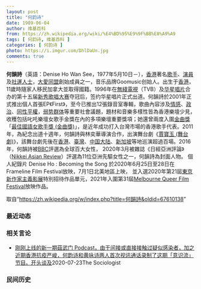 ```yaml
---
layout: post
title: "何韵诗"
date: 1989-06-04
author: 维基百科
from: https://zh.wikipedia.org/wiki/%E4%BD%95%E9%9F%BB%E8%A9%A9
tags: [ 何韵诗, 维基百科 ]
categories: [ 何韵诗 ]
photo: https://i.imgur.com/DhlDaUn.jpg
comments: true
---
```

<div class="mw-parser-output">
<div id="noteTA-e10501c2" class="noteTA"><div class="noteTA-local"><div data-noteta-code="zh-cn:蒙特利尔;zh-hans:蒙特利尔;zh-hk:滿地可;zh-tw:蒙特婁;"></div></div></div>

<p><b>何韻詩</b>（英語：<span lang="en">Denise Ho Wan See</span>，1977年5月10日<span class="useeditintro" title="Template:BLP editintro">－</span>），<a href="/wiki/%E9%A6%99%E6%B8%AF" title="香港">香港</a>著名<a href="/wiki/%E6%AD%8C%E6%89%8B" title="歌手">歌手</a>、<a href="/wiki/%E6%BC%94%E5%93%A1" title="演員">演員</a>及<a href="/wiki/%E7%A4%BE%E9%81%8B%E4%BA%BA%E5%A3%AB" class="mw-redirect" title="社運人士">社運人士</a>，<a href="/wiki/%E5%A4%A7%E6%84%9B%E5%90%8C%E7%9B%9F" title="大愛同盟">大愛同盟</a>創始成員之一，音乐品牌Goomusic创始人。出生于<a href="/wiki/%E9%A6%99%E6%B8%AF" title="香港">香港</a>，11歲時隨家人移民加拿大並取得國籍。1996年在<a href="/wiki/%E7%84%A1%E7%B6%AB%E9%9B%BB%E8%A6%96" class="mw-redirect" title="無綫電視">無綫電視</a>（TVB）及<a href="/wiki/%E5%8D%8E%E6%98%9F%E5%94%B1%E7%89%87" class="mw-redirect" title="华星唱片">华星唱片</a>合办的第十五届<a href="/wiki/%E6%96%B0%E7%A7%80%E6%AD%8C%E5%94%B1%E5%A4%A7%E8%B3%BD" class="mw-redirect" title="新秀歌唱大賽">新秀歌唱大赛</a>夺冠后，签约华星唱片正式出道。何韻詩於2001年正式推出個人首張EP《First》，至今已推出12張錄音室專輯，歌曲內容涉及<a href="/wiki/%E6%83%85%E6%84%9F" class="mw-disambig" title="情感">情感</a>、<a href="/wiki/%E6%94%BF%E6%B2%BB" title="政治">政治</a>、<a href="/wiki/LGBT%E6%AC%8A%E5%88%A9%E9%81%8B%E5%8B%95" title="LGBT權利運動">同性平權</a>，<a href="/wiki/%E5%BC%B1%E5%8A%BF%E7%BE%A4%E4%BD%93" title="弱势群体">弱势群体</a>等重要社會議題，題材和音樂多樣性皆為香港樂壇少見，收穫包括叱吒樂壇女歌手金獎在內的多項樂壇重要獎項；她還曾兩度入圍<a href="/wiki/%E9%87%91%E6%9B%B2%E7%8D%8E" title="金曲獎">金曲獎</a>「<a href="/wiki/%E6%9C%80%E4%BD%B3%E5%9C%8B%E8%AA%9E%E5%A5%B3%E6%AD%8C%E6%89%8B%E7%8D%8E_(%E9%87%91%E6%9B%B2%E7%8D%8E)" class="mw-redirect" title="最佳國語女歌手獎 (金曲獎)">最佳國語女歌手獎 (金曲獎)</a>」，是近年成功打入台灣市場的香港歌手代表。2011年，為紀念出道十週年，何韻詩與林奕華導演合作，出演舞台劇《<a href="/wiki/%E8%B3%88%E5%AF%B6%E7%8E%89_(%E8%88%9E%E5%8F%B0%E5%8A%87)" title="賈寶玉 (舞台劇)">賈寶玉 (舞台劇)</a>》，該舞台劇先後在<a href="/wiki/%E9%A6%99%E6%B8%AF" title="香港">香港</a>、<a href="/wiki/%E8%87%BA%E7%81%A3" title="臺灣">臺灣</a>、<a href="/wiki/%E4%B8%AD%E5%9B%BD%E5%A4%A7%E9%99%86" title="中国大陆">中国大陆</a>、<a href="/wiki/%E6%96%B0%E5%8A%A0%E5%9D%A1" title="新加坡">新加坡</a>等地巡演超過百場。2016年，何韻詩被<a href="/wiki/%E8%8B%B1%E5%9B%BD%E5%B9%BF%E6%92%AD%E5%85%AC%E5%8F%B8" title="英国广播公司">BBC</a>評選為全球百大女性， 2020年3月被雜誌《日經亞洲評論》（<a href="/wiki/Nikkei_Asian_Review" class="mw-redirect" title="Nikkei Asian Review">Nikkei Asian Review</a>）評選為11位亞洲先驅女性之一，何韻詩為封面人物。 個人紀錄片 Denise Ho&nbsp;: Becoming the Song 於2020年6月25日至28日在Frameline Film Festival放映，7月1日北美地區上映， 並入選2020年第21屆<a href="/wiki/%E6%9D%B1%E4%BA%AC%E6%96%B0%E4%BD%9C%E5%AE%B6%E4%B8%BB%E7%BE%A9%E5%BD%B1%E5%B1%95" title="東京新作家主義影展">東京新作家主義影展</a>特別招待作品單元，2021年入圍第31屆<a class="external text" href="https://en.wikipedia.org/wiki/Melbourne_Queer_Film_Festival?wprov=sfti1">Melbourne Queer Film Festival</a>放映作品。
</p>
</div><noscript><img src="//zh.wikipedia.org/wiki/Special:CentralAutoLogin/start?type=1x1" alt="" title="" width="1" height="1" style="border: none; position: absolute;"></noscript>
<div class="printfooter">取自“<a dir="ltr" href="https://zh.wikipedia.org/w/index.php?title=何韻詩&amp;oldid=67610138">https://zh.wikipedia.org/w/index.php?title=何韻詩&amp;oldid=67610138</a>”</div><div id="recent-news"><h3>最近动态</h3><ul></ul></div><div id="open-opinion"><h3>相关言论</h3><ul><li><a href="https://nodebe4.github.io/opinion/2020-07-23/%E5%88%9A%E5%88%9A%E4%B8%8A%E7%BA%BF%E7%9A%84%E6%96%B0%E4%B8%80%E6%9C%9F%E8%8F%87%E6%AD%A6%E9%97%A8-Podcast-%E7%94%B1%E4%BA%8E%E9%97%B4%E6%8E%A5%E6%88%96%E7%9B%B4%E6%8E%A5%E6%8E%A5%E8%A7%A6%E8%BF%87%E7%96%91%E4%BC%BC%E6%84%9F%E6%9F%93%E8%80%85-%E5%8A%A0%E4%B9%8B%E8%BF%91%E6%9C%9F%E9%A6%99%E6%B8%AF%E6%8A%97%E7%96%AB%E4%B8%A5%E5%B3%BB-%E4%BD%95%E9%9F%B5%E8%AF%97/" title="The Sociologist">刚刚上线的新一期菇武门 Podcast，由于间接或直接接触过疑似感染者，加之近期香港抗疫严峻，何韵诗和黄咏诗两人首次视讯通话录制了这期「意识流」节目。开头谈及</a><time>2020-07-23</time><a class="tag">The Sociologist</a></li>
</ul></div><div id="mjls-record"><h3>民间历史</h3><ul></ul></div>